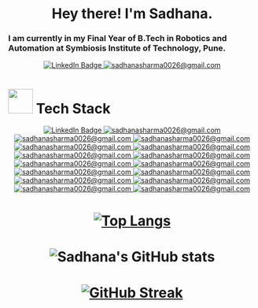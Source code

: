 # <div id="header" align="center">  <b>Hey there!  I'm Sadhana.</b>
  </div> 
  
### I am currently in my Final Year of B.Tech in Robotics and Automation at Symbiosis Institute of Technology, Pune. 


<div id="badges" align="center">
  <a href="https://www.linkedin.com/in/sadhana-sharma-/">
    <img src="https://img.shields.io/badge/LinkedIn-blue?style=for-the-badge&logo=linkedin&logoColor=white" alt="LinkedIn Badge"/>
  </a>
  <a href="https://sadhanasharma26.blogspot.com" align="center">
    <img src="https://img.shields.io/badge/Blogger-FF5722?style=for-the-badge&logo=blogger&logoColor=white" alt="sadhanasharma0026@gmail.com"/>
  </a>
</div>

# <div id="header" align="left"> <img src="https://media.giphy.com/media/xiwrNAlNdJKVUJlAdM/giphy.gif" width="50"/> Tech Stack
  </div> 

<div id="badges" align="center">
  <a href="https://www.linkedin.com/in/sadhana-sharma-/">
    <img src="https://img.shields.io/badge/Python-FFD43B?style=for-the-badge&logo=python&logoColor=blue" alt="LinkedIn Badge"/>
  </a>
  <a href="https://sadhanasharma26.blogspot.com" align="center">
    <img src="https://img.shields.io/badge/Numpy-777BB4?style=for-the-badge&logo=numpy&logoColor=white" alt="sadhanasharma0026@gmail.com"/>
  </a>
   <a href="https://sadhanasharma26.blogspot.com" align="center">
    <img src="https://img.shields.io/badge/Pandas-2C2D72?style=for-the-badge&logo=pandas&logoColor=white" alt="sadhanasharma0026@gmail.com"/>
     </a>
   <a href="https://sadhanasharma26.blogspot.com" align="center">
    <img src="https://img.shields.io/badge/Plotly-239120?style=for-the-badge&logo=plotly&logoColor=white" alt="sadhanasharma0026@gmail.com"/>
      </a>
   <a href="https://sadhanasharma26.blogspot.com" align="center">
    <img src="https://img.shields.io/badge/TensorFlow-FF6F00?style=for-the-badge&logo=TensorFlow&logoColor=white" alt="sadhanasharma0026@gmail.com"/>
       </a>
   <a href="https://sadhanasharma26.blogspot.com" align="center">
    <img src="https://img.shields.io/badge/Keras-D00000?style=for-the-badge&logo=Keras&logoColor=white" alt="sadhanasharma0026@gmail.com"/>
      </a>
   <a href="https://sadhanasharma26.blogspot.com" align="center">
    <img src="https://img.shields.io/badge/Colab-F9AB00?style=for-the-badge&logo=googlecolab&color=525252" alt="sadhanasharma0026@gmail.com"/>
      </a>
   <a href="https://sadhanasharma26.blogspot.com" align="center">
    <img src="https://img.shields.io/badge/OpenCV-27338e?style=for-the-badge&logo=OpenCV&logoColor=white" alt="sadhanasharma0026@gmail.com"/>
      </a>
   <a href="https://sadhanasharma26.blogspot.com" align="center">
    <img src="https://img.shields.io/badge/Linux-FCC624?style=for-the-badge&logo=linux&logoColor=black" alt="sadhanasharma0026@gmail.com"/>
      </a>
   <a href="https://sadhanasharma26.blogspot.com" align="center">
    <img src="https://img.shields.io/badge/Arduino-00979D?style=for-the-badge&logo=Arduino&logoColor=white" alt="sadhanasharma0026@gmail.com"/>
      </a>
   <a href="https://sadhanasharma26.blogspot.com" align="center">
    <img src="https://img.shields.io/badge/-LeetCode-FFA116?style=for-the-badge&logo=LeetCode&logoColor=black" alt="sadhanasharma0026@gmail.com"/>
      </a>
   <a href="https://sadhanasharma26.blogspot.com" align="center">
    <img src="https://img.shields.io/badge/Kaggle-20BEFF?style=for-the-badge&logo=Kaggle&logoColor=white" alt="sadhanasharma0026@gmail.com"/>
      </a>
   <a href="https://sadhanasharma26.blogspot.com" align="center">
    <img src="https://img.shields.io/badge/Canva-%2300C4CC.svg?&style=for-the-badge&logo=Canva&logoColor=white" alt="sadhanasharma0026@gmail.com"/>
       </a>
   <a href="https://sadhanasharma26.blogspot.com" align="center">
    <img src="https://img.shields.io/badge/Behance-0054F7?style=for-the-badge&logo=behance&logoColor=white" alt="sadhanasharma0026@gmail.com"/>
     </a>
   <a href="https://sadhanasharma26.blogspot.com" align="center">
    <img src="https://img.shields.io/badge/PyTorch-EE4C2C?style=for-the-badge&logo=pytorch&logoColor=white" alt="sadhanasharma0026@gmail.com"/>
      </a>
   <a href="https://sadhanasharma26.blogspot.com" align="center">
    <img src="https://img.shields.io/badge/java-%23ED8B00.svg?style=for-the-badge&logo=openjdk&logoColor=white" alt="sadhanasharma0026@gmail.com"/>
</div>
  
# <div id="header" align="center"> [![Top Langs](https://github-readme-stats.vercel.app/api/top-langs/?username=sadhanasharma26&show_icons=true&theme=dark)](https://github.com/sadhanasharma26/github-readme-stats)


  
# <div id="header" align="center">   ![Sadhana's GitHub stats](https://github-readme-stats.vercel.app/api?username=sadhanasharma26&show_icons=true&theme=dark)
  </div> 
  


# <div id="header" align="center"> [![GitHub Streak](http://github-readme-streak-stats.herokuapp.com?user=sadhanasharma26&theme=dark)](https://git.io/streak-stats) 
  </div> 



